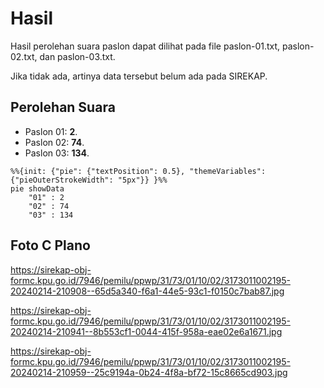# Hasil

Hasil perolehan suara paslon dapat dilihat pada file paslon-01.txt, paslon-02.txt, dan paslon-03.txt.

Jika tidak ada, artinya data tersebut belum ada pada SIREKAP.

## Perolehan Suara

 * Paslon 01: **2**.
 * Paslon 02: **74**.
 * Paslon 03: **134**.

```mermaid
%%{init: {"pie": {"textPosition": 0.5}, "themeVariables": {"pieOuterStrokeWidth": "5px"}} }%%
pie showData
    "01" : 2
    "02" : 74
    "03" : 134
```
## Foto C Plano

https://sirekap-obj-formc.kpu.go.id/7946/pemilu/ppwp/31/73/01/10/02/3173011002195-20240214-210908--65d5a340-f6a1-44e5-93c1-f0150c7bab87.jpg

https://sirekap-obj-formc.kpu.go.id/7946/pemilu/ppwp/31/73/01/10/02/3173011002195-20240214-210941--8b553cf1-0044-415f-958a-eae02e6a1671.jpg

https://sirekap-obj-formc.kpu.go.id/7946/pemilu/ppwp/31/73/01/10/02/3173011002195-20240214-210959--25c9194a-0b24-4f8a-bf72-15c8665cd903.jpg
